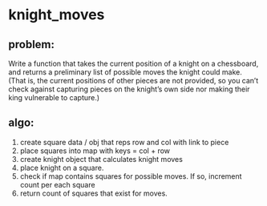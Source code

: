 # knight_moves

## problem:
Write a function that takes the current position of a knight on a chessboard, 
and returns a preliminary list of possible moves the knight could make. 
(That is, the current positions of other pieces are not provided, 
so you can’t check against capturing pieces on the knight’s own side 
nor making their king vulnerable to capture.)

## algo:
1. create square data / obj that reps row and col with link to piece
2. place squares into map with keys = col + row
3. create knight object that calculates knight moves
4. place knight on a square.
5. check if map contains squares for possible moves.  If so, increment count per each square
6. return count of squares that exist for moves.
